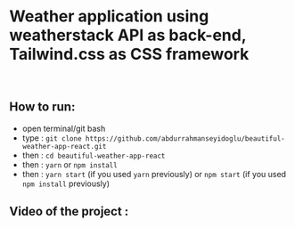 # Weather application using weatherstack API as back-end, Tailwind.css as CSS framework

<br/>

## How to run:
- open terminal/git bash 
- type : ```git clone https://github.com/abdurrahmanseyidoglu/beautiful-weather-app-react.git```
- then : ```cd beautiful-weather-app-react```
- then : ```yarn``` or ```npm install```
- then : ```yarn start``` (if you used ```yarn``` previously) or ```npm start``` (if you used ```npm install``` previously)

## Video of the project : 
![]()
